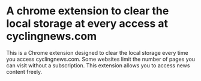 # A chrome extension to clear the local storage at every access at cyclingnews.com
This is a Chrome extension designed to clear the local storage every time you access cyclingnews.com. 
Some websites limit the number of pages you can visit without a subscription. This extension allows you to access news content freely.
